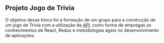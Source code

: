 ## Projeto Jogo de Trivia

O objetivo desse bloco foi a formação de um grupo para a construção de um jogo de Trivia com a utilização da _[API](https://opentdb.com)_, como forma de empregas os conhecimentos de React, Redux e metodologias ágeis no desenvolvimento de aplicações.

